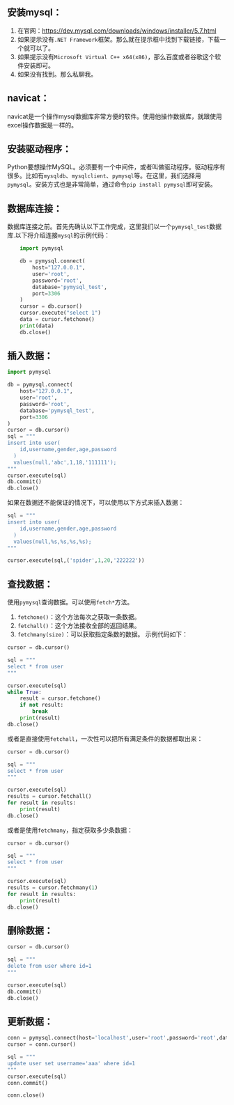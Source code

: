 ## 安装mysql：

1. 在官网：<https://dev.mysql.com/downloads/windows/installer/5.7.html>
2. 如果提示没有`.NET Framework`框架。那么就在提示框中找到下载链接，下载一个就可以了。
3. 如果提示没有`Microsoft Virtual C++ x64(x86)`，那么百度或者谷歌这个软件安装即可。
4. 如果没有找到。那么私聊我。

## navicat：

navicat是一个操作mysql数据库非常方便的软件。使用他操作数据库，就跟使用excel操作数据是一样的。

## 安装驱动程序：

Python要想操作MySQL。必须要有一个中间件，或者叫做驱动程序。驱动程序有很多。比如有`mysqldb`、`mysqlclient`、`pymysql`等。在这里，我们选择用`pymysql`。安装方式也是非常简单，通过命令`pip install pymysql`即可安装。

## 数据库连接：

数据库连接之前。首先先确认以下工作完成，这里我们以一个`pymysql_test`数据库.以下将介绍连接`mysql`的示例代码：

```python
    import pymysql

    db = pymysql.connect(
        host="127.0.0.1",
        user='root',
        password='root',
        database='pymysql_test',
        port=3306
    )
    cursor = db.cursor()
    cursor.execute("select 1")
    data = cursor.fetchone()
    print(data)
    db.close()
```

## 插入数据：

```python
import pymysql

db = pymysql.connect(
    host="127.0.0.1",
    user='root',
    password='root',
    database='pymysql_test',
    port=3306
)
cursor = db.cursor()
sql = """
insert into user(
    id,username,gender,age,password
  ) 
  values(null,'abc',1,18,'111111');
"""
cursor.execute(sql)
db.commit()
db.close()
```

如果在数据还不能保证的情况下，可以使用以下方式来插入数据：

```python
sql = """
insert into user(
    id,username,gender,age,password
  ) 
  values(null,%s,%s,%s,%s);
"""

cursor.execute(sql,('spider',1,20,'222222'))
```

## 查找数据：

使用`pymysql`查询数据。可以使用`fetch*`方法。

1. `fetchone()`：这个方法每次之获取一条数据。
2. `fetchall()`：这个方法接收全部的返回结果。
3. `fetchmany(size)`：可以获取指定条数的数据。
   示例代码如下：

```python
cursor = db.cursor()

sql = """
select * from user
"""

cursor.execute(sql)
while True:
    result = cursor.fetchone()
    if not result:
        break
    print(result)
db.close()
```

或者是直接使用`fetchall`，一次性可以把所有满足条件的数据都取出来：

```python
cursor = db.cursor()

sql = """
select * from user
"""

cursor.execute(sql)
results = cursor.fetchall()
for result in results:
    print(result)
db.close()
```

或者是使用`fetchmany`，指定获取多少条数据：

```python
cursor = db.cursor()

sql = """
select * from user
"""

cursor.execute(sql)
results = cursor.fetchmany(1)
for result in results:
    print(result)
db.close()
```

## 删除数据：

```python
cursor = db.cursor()

sql = """
delete from user where id=1
"""

cursor.execute(sql)
db.commit()
db.close()
```

## 更新数据：

```python
conn = pymysql.connect(host='localhost',user='root',password='root',database='pymysql_demo',port=3306)
cursor = conn.cursor()

sql = """
update user set username='aaa' where id=1
"""
cursor.execute(sql)
conn.commit()

conn.close()
```